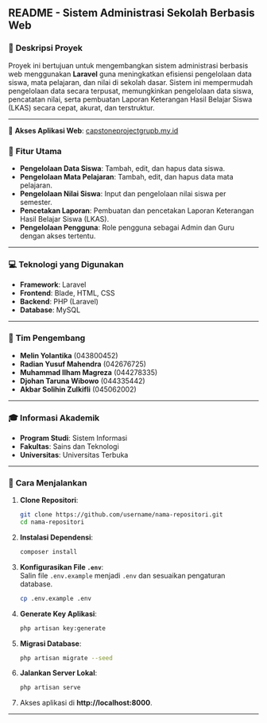 ## **README - Sistem Administrasi Sekolah Berbasis Web**  

### 📘 **Deskripsi Proyek**  
Proyek ini bertujuan untuk mengembangkan sistem administrasi berbasis web menggunakan **Laravel** guna meningkatkan efisiensi pengelolaan data siswa, mata pelajaran, dan nilai di sekolah dasar. Sistem ini mempermudah pengelolaan data secara terpusat, memungkinkan pengelolaan data siswa, pencatatan nilai, serta pembuatan Laporan Keterangan Hasil Belajar Siswa (LKAS) secara cepat, akurat, dan terstruktur.  

---

🔗 **Akses Aplikasi Web**: [capstoneprojectgrupb.my.id](https://capstoneprojectgrupb.my.id/)

### 🎯 **Fitur Utama**  
- **Pengelolaan Data Siswa**: Tambah, edit, dan hapus data siswa.  
- **Pengelolaan Mata Pelajaran**: Tambah, edit, dan hapus data mata pelajaran.  
- **Pengelolaan Nilai Siswa**: Input dan pengelolaan nilai siswa per semester.  
- **Pencetakan Laporan**: Pembuatan dan pencetakan Laporan Keterangan Hasil Belajar Siswa (LKAS).  
- **Pengelolaan Pengguna**: Role pengguna sebagai Admin dan Guru dengan akses tertentu.  

---

### 💻 **Teknologi yang Digunakan**  
- **Framework**: Laravel  
- **Frontend**: Blade, HTML, CSS 
- **Backend**: PHP (Laravel)  
- **Database**: MySQL  

---

### 👥 **Tim Pengembang**  
- **Melin Yolantika** (043800452)  
- **Radian Yusuf Mahendra** (042676725)  
- **Muhammad Ilham Magreza** (044278335)  
- **Djohan Taruna Wibowo** (044335442)  
- **Akbar Solihin Zulkifli** (045062002)  

---

### 🎓 **Informasi Akademik**  
- **Program Studi**: Sistem Informasi  
- **Fakultas**: Sains dan Teknologi  
- **Universitas**: Universitas Terbuka  

---

### 📄 **Cara Menjalankan**  
1. **Clone Repositori**:  
   ```bash
   git clone https://github.com/username/nama-repositori.git
   cd nama-repositori
   ```

2. **Instalasi Dependensi**:  
   ```bash
   composer install
   ```

3. **Konfigurasikan File `.env`**:  
   Salin file `.env.example` menjadi `.env` dan sesuaikan pengaturan database.  
   ```bash
   cp .env.example .env
   ```

4. **Generate Key Aplikasi**:  
   ```bash
   php artisan key:generate
   ```

5. **Migrasi Database**:  
   ```bash
   php artisan migrate --seed
   ```

6. **Jalankan Server Lokal**:  
   ```bash
   php artisan serve
   ```

7. Akses aplikasi di **http://localhost:8000**.  

---
